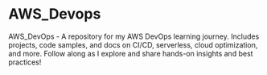 # AWS_Devops
AWS_DevOps - A repository for my AWS DevOps learning journey. Includes projects, code samples, and docs on CI/CD, serverless, cloud optimization, and more. Follow along as I explore and share hands-on insights and best practices!
